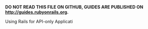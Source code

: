 **DO NOT READ THIS FILE ON GITHUB, GUIDES ARE PUBLISHED ON http://guides.rubyonrails.org.**


Using Rails for API-only Applicati